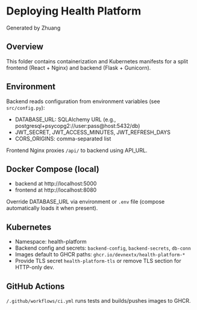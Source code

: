 # Deploying Health Platform

Generated by Zhuang

## Overview
This folder contains containerization and Kubernetes manifests for a split frontend (React + Nginx) and backend (Flask + Gunicorn).

## Environment
Backend reads configuration from environment variables (see `src/config.py`):
- DATABASE_URL: SQLAlchemy URL (e.g., postgresql+psycopg2://user:pass@host:5432/db)
- JWT_SECRET, JWT_ACCESS_MINUTES, JWT_REFRESH_DAYS
- CORS_ORIGINS: comma-separated list

Frontend Nginx proxies `/api/` to backend using API_URL.

## Docker Compose (local)
- backend at http://localhost:5000
- frontend at http://localhost:8080

Override DATABASE_URL via environment or `.env` file (compose automatically loads it when present).

## Kubernetes
- Namespace: health-platform
- Backend config and secrets: `backend-config`, `backend-secrets`, `db-conn`
- Images default to GHCR paths: `ghcr.io/devnextx/health-platform-*`
- Provide TLS secret `health-platform-tls` or remove TLS section for HTTP-only dev.

## GitHub Actions
`/.github/workflows/ci.yml` runs tests and builds/pushes images to GHCR.

